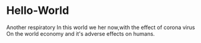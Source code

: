 # Hello-World
Another respiratory
In this world we her now,with the effect of corona virus
On the world economy and it's adverse effects on humans.
